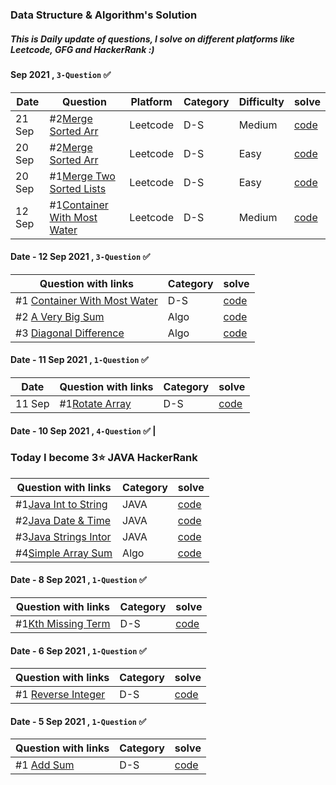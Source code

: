### Data Structure & Algorithm's Solution 
##### This is Daily update of questions, I solve on different platforms like Leetcode, GFG and HackerRank :)


####  Sep 2021 , ` 3-Question ` ✅
| Date       |           Question                                                                      |  Platform   | Category  |    Difficulty   | solve         
|------------|-----------------------------------------------------------------------------------------|-------------|-----------|-----------------|----------------------
| 21 Sep     | #2[Merge Sorted Arr](https://leetcode.com/problems/add-two-numbers)                     |  Leetcode   |  D-S      |        Medium     |  [code]()
| 20 Sep     | #2[Merge Sorted Arr](https://leetcode.com/problems/merge-sorted-array/)                 |  Leetcode   |  D-S      |        Easy     |  [code](https://github.com/akhilsharmaa/Daily-Practice-QA/blob/master/LeetCode/Merge%20Sorted%20Arr/Solution.cpp)
| 20 Sep     | #1[Merge Two Sorted Lists](https://leetcode.com/problems/merge-two-sorted-lists/)       |  Leetcode   |  D-S      |        Easy     |  [code](https://github.com/akhilsharmaa/Daily-Practice-QA/blob/master/LeetCode/Merge%20Sorted%20Arr/Solution.cpp)
| 12 Sep     | #1[Container With Most Water](https://leetcode.com/problems/container-with-most-water)  |  Leetcode   |  D-S      |        Medium   |  [code](https://github.com/akhilsharmaa/Daily-Practice-QA/blob/master/LeetCode/Container%20With%20Most%20Water/Solution.cpp)


#### Date - 12 Sep 2021 , ` 3-Question ` ✅
|           Question with links                                                                            | Category   |  solve                    
|----------------------------------------------------------------------------------------------------------| ---------- |----------------------------------------
| #1 [Container With Most Water](https://leetcode.com/problems/container-with-most-water)                   |  D-S       |    [code](https://github.com/akhilsharmaa/Daily-Practice-QA/blob/5ed14c8ff74d3765e9e5955ea27e518646112d19/LeetCode/Container%20With%20Most%20Water/Solution.cpp)
| #2 [A Very Big Sum](https://www.hackerrank.com/challenges/a-very-big-sum/problem)                         | Algo       |    [code](https://github.com/akhilsharmaa/Daily-Practice-QA/blob/master/HckrRank/A%20Very%20Big%20Sum/BigSum.cpp)
| #3 [Diagonal Difference](https://www.hackerrank.com/challenges/diagonal-difference/problem)               | Algo       |    [code](https://github.com/akhilsharmaa/Daily-Practice-QA/blob/master/HckrRank/Diagonal%20Difference/DigDiff.cpp)

#### Date - 11 Sep 2021 , ` 1-Question ` ✅
| Date       |           Question with links                                                     | Category   | solve         
|------------|-----------------------------------------------------------------------------------| ---------- |----------------------
|11 Sep       | #1[Rotate Array](https://leetcode.com/problems/rotate-array/)                     |  D-S       |  [code](https://github.com/akhilsharmaa/Daily-Practice-QA/blob/master/LeetCode/Rotate%20Array/rotateArray.cpp)    


#### Date - 10 Sep 2021 , ` 4-Question ` ✅ |
### Today I become 3⭐ JAVA HackerRank
|           Question with links                                                             | Category   | solve         
|-------------------------------------------------------------------------------------------| ---------- |----------------------
| #1[Java Int to String](https://www.hackerrank.com/challenges/java-int-to-string/problem)  |  JAVA      |  [code](https://github.com/akhilsharmaa/Data-Structure-Algo-QA/blob/master/HackerRank%20Question/JavaIntToString.java)    
| #2[Java Date & Time](https://www.hackerrank.com/challenges/java-date-and-time/problem)       |  JAVA      |  [code](https://github.com/akhilsharmaa/Data-Structure-Algo-QA/blob/master/HackerRank%20Question/javaDateAndTime.java)        
| #3[Java Strings Intor](https://www.hackerrank.com/challenges/java-strings-introduction/)  |  JAVA      |  [code](https://github.com/akhilsharmaa/Data-Structure-Algo-QA/blob/master/HackerRank%20Question/Java%20String%20Intro/Solution.java)    
| #4[Simple Array Sum](https://www.hackerrank.com/challenges/simple-array-sum/) |  Algo |  [code](https://github.com/akhilsharmaa/Data-Structure-Algo-QA/blob/master/HackerRank%20Question/Simple%20Array%20Sum/Solution.java)    



#### Date - 8 Sep 2021 , ` 1-Question ` ✅
|           Question with links                                                     | Category   | solve         
|-----------------------------------------------------------------------------------| ---------- |----------------------
| #1[Kth Missing Term](https://leetcode.com/problems/kth-missing-positive-number/)  |  D-S      |  [code](https://github.com/akhilsharmaa/Data-Structure-Algo-QA/edit/master/LeetCode/Kth%20Missing%20Term/kthMissingTerm.cpp)    



#### Date - 6 Sep 2021 , ` 1-Question ` ✅
|           Question with links                                                     | Category   | solve         
|-----------------------------------------------------------------------------------| ---------- |----------------------
|          #1 [Reverse Integer](https://leetcode.com/problems/reverse-integer/)     |  D-S       |  [code](https://github.com/akhilsharmaa/Data-Structure-Algo-QA/blob/master/LeetCode/Reverse%20Integer/reverse_%5Dinteger.cpp)     




#### Date - 5 Sep 2021 , ` 1-Question ` ✅
|           Question with links                                                     |  Category      | solve         
|-----------------------------------------------------------------------------------|----------------|----------------------
|          #1 [Add Sum](https://leetcode.com/problems/two-sum/)                     |   D-S          | [code](https://github.com/akhilsharmaa/Data-Structure-Algo-Q-A/blob/master/LeetCode/Two%20Sum%20/two_sum.cpp)     





